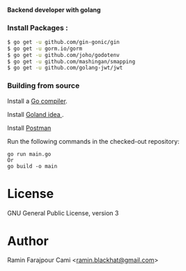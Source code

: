 #### Backend developer with golang


### Install Packages :

```bash
$ go get -u github.com/gin-gonic/gin
$ go get -u gorm.io/gorm
$ go get -u github.com/joho/godotenv
$ go get -u github.com/mashingan/smapping
$ go get -u github.com/golang-jwt/jwt
```


### Building from source

Install a [Go compiler](https://golang.org/dl).

Install [Goland idea ](https://www.jetbrains.com/go/).

Install [Postman](https://www.postman.com/downloads/)

Run the following commands in the checked-out repository:
```
go run main.go
Or
go build -o main
```

# License

GNU General Public License, version 3

# Author

Ramin Farajpour Cami <<ramin.blackhat@gmail.com>>